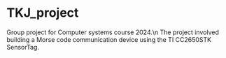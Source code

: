 # TKJ_project
Group project for Computer systems course 2024.\n
The project involved building a Morse code communication device using the TI CC2650STK SensorTag.

